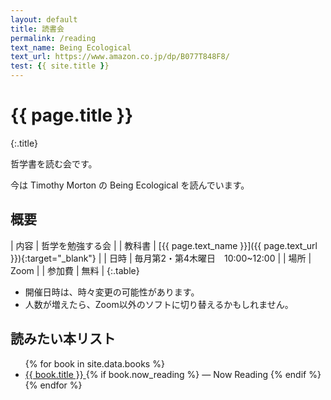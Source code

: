 ```yaml
---
layout: default
title: 読書会
permalink: /reading
text_name: Being Ecological
text_url: https://www.amazon.co.jp/dp/B077T848F8/
test: {{ site.title }}
---
```


# {{ page.title }}
{:.title}

哲学書を読む会です。

今は Timothy Morton の Being Ecological を読んでいます。


## 概要

| 内容   | 哲学を勉強する会 |
| 教科書   | [{{ page.text_name }}]({{ page.text_url }}){:target="_blank"} |
| 日時 | 毎月第2・第4木曜日　10:00~12:00                                            |
| 場所     | Zoom                        |
| 参加費     | 無料                        |
{:.table}


- 開催日時は、時々変更の可能性があります。
- 人数が増えたら、Zoom以外のソフトに切り替えるかもしれません。

## 読みたい本リスト

<ul>
{% for book in site.data.books %}
  <li>
    <a href="{{ book.page_link }}">
      {{ book.title }}
    </a>
    {% if book.now_reading %}
      <span>— Now Reading</span>
    {% endif %}
  </li>
{% endfor %}
</ul>
